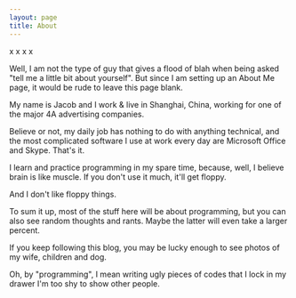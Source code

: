 ```yaml
---
layout: page
title: About
---
```

x x x x

Well, I am not the type of guy that gives a flood of blah when being asked "tell me a little bit about yourself". But since I am setting up an About Me page, it would be rude to leave this page blank.

My name is Jacob and I work & live in Shanghai, China, working for one of the major 4A advertising companies.

Believe or not, my daily job has nothing to do with anything technical, and the most complicated software I use at work every day are Microsoft Office and Skype. That's it.

I learn and practice programming in my spare time, because, well, I believe brain is like muscle. If you don't use it much, it'll get floppy.</p> 

And I don't like floppy things.
    
To sum it up, most of the stuff here will be about programming, but you can also see random thoughts and rants. Maybe the latter will even take a larger percent.

If you keep following this blog, you may be lucky enough to see photos of my wife, children and dog.

Oh, by "programming", I mean writing ugly pieces of codes that I lock in my drawer I'm too shy to show other people.